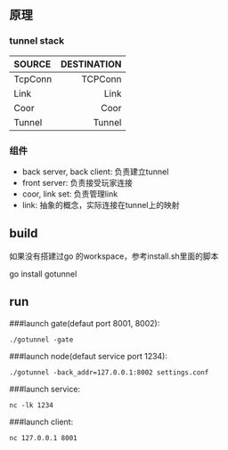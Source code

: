 ## 原理
### tunnel stack

SOURCE   | DESTINATION
:--------|------------:
TcpConn  | TCPConn
Link     |    Link
Coor     |    Coor
Tunnel   |  Tunnel

### 组件
* back server, back client: 负责建立tunnel
* front server: 负责接受玩家连接
* coor, link set: 负责管理link
* link: 抽象的概念，实际连接在tunnel上的映射

## build
如果没有搭建过go 的workspace，参考install.sh里面的脚本

go install gotunnel


## run

###launch gate(defaut port 8001, 8002):
```
./gotunnel -gate
```

###launch node(defaut service port 1234):
```
./gotunnel -back_addr=127.0.0.1:8002 settings.conf
```

###launch service:
```
nc -lk 1234
```

###launch client:
```
nc 127.0.0.1 8001
```

